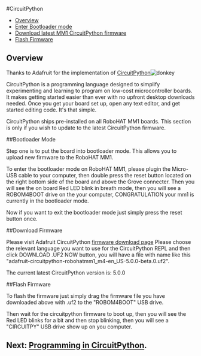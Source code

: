 #CircuitPython

* [Overview](#overview)
* [Enter Bootloader mode](#bootloader-mode)
* [Download latest MM1 CircuitPython firmware](#download-firmware)
* [Flash Firmware](#flash-firmware)

## Overview
Thanks to Adafruit for the implementation of [CircuitPython](https://learn.adafruit.com/welcome-to-circuitpython/what-is-circuitpython)![donkey](/assets/logos/rpi_logo.png)

CircuitPython is a programming language designed to simplify experimenting and learning to program on low-cost microcontroller boards. It makes getting started easier than ever with no upfront desktop downloads needed. Once you get your board set up, open any text editor, and get started editing code. It's that simple.

CircuitPython ships pre-installed on all RoboHAT MM1 boards.  This section is only if you wish to update to the latest CircuitPython firmware.

##Bootloader Mode

Step one is to put the board into bootloader mode.  This allows you to upload new firmware to the RoboHAT MM1.

To enter the bootloader mode on RoboHAT MM1, please plugin the Micro-USB cable to your computer, then double press the reset button located on the right bottom side of the board and above the Grove connecter.
Then you will see the on board Red LED blink in breath mode, then you will see a ROBOM4BOOT drive on the your computer, CONGRATULATION your mm1 is currently in the bootloader mode.

Now if you want to exit the bootloader mode just simply press the reset button once.

##Download Firmware

Please visit Adafruit CircuitPython [firmware download page](https://circuitpython.org/board/robohatmm1_m4/)
Please choose the relevant language you want to use for the CircuitPython REPL and then click DOWNLOAD .UF2 NOW button, you will have a file with name like this "adafruit-circuitpython-robohatmm1_m4-en_US-5.0.0-beta.0.uf2".

The current latest CircuitPython version is: 5.0.0

##Flash Firmware

To flash the firmware just simply drag the firmware file you have downloaded above with .uf2 to the "ROBOM4BOOT" USB drive.  

Then wait for the circuitpython firmware to boot up, then you will see the Red LED blinks for a bit and then stop blinking, then you will see a "CIRCUITPY" USB drive show up on you computer.

## Next: [Programming in CircuitPython](/guide/API/Circuit_Python_API/).
